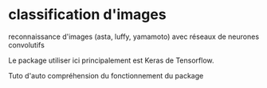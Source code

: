 # classification d'images

reconnaissance d'images (asta, luffy, yamamoto) avec réseaux de neurones convolutifs 

Le package utiliser ici principalement est Keras de Tensorflow.

Tuto d'auto compréhension du fonctionnement du package
